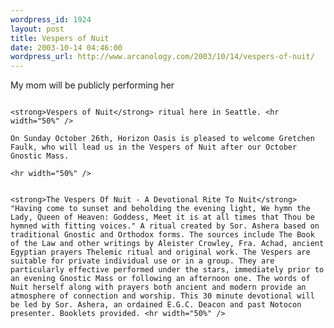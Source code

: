 ```yaml
--- 
wordpress_id: 1924
layout: post
title: Vespers of Nuit
date: 2003-10-14 04:46:00
wordpress_url: http://www.arcanology.com/2003/10/14/vespers-of-nuit/
---
```

My mom will be publicly performing her 
                                                                                                                                                        
                                                                                                                                                        <strong>Vespers of Nuit</strong> ritual here in Seattle. <hr width="50%" />
                                                                                                                                                        On Sunday October 26th, Horizon Oasis is pleased to welcome Gretchen Faulk, who will lead us in the Vespers of Nuit after our October Gnostic Mass. 
                                                                                                                                                        <hr width="50%" />
                                                                                                                                                        
                                                                                                                                                        <strong>The Vespers Of Nuit - A Devotional Rite To Nuit</strong> "Having come to sunset and beholding the evening light, We hymn the Lady, Queen of Heaven: Goddess, Meet it is at all times that Thou be hymned with fitting voices." A ritual created by Sor. Ashera based on traditional Gnostic and Orthodox forms. The sources include The Book of the Law and other writings by Aleister Crowley, Fra. Achad, ancient Egyptian prayers Thelemic ritual and original work. The Vespers are suitable for private individual use or in a group. They are particularly effective performed under the stars, immediately prior to an evening Gnostic Mass or following an afternoon one. The words of Nuit herself along with prayers both ancient and modern provide an atmosphere of connection and worship. This 30 minute devotional will be led by Sor. Ashera, an ordained E.G.C. Deacon and past Notocon presenter. Booklets provided. <hr width="50%" />